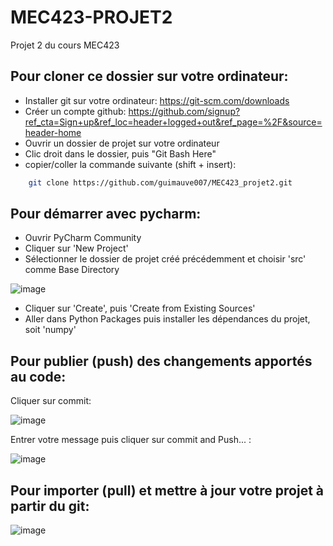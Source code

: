 # MEC423-PROJET2
Projet 2 du cours MEC423

## Pour cloner ce dossier sur votre ordinateur:
- Installer git sur votre ordinateur: https://git-scm.com/downloads
- Créer un compte github: https://github.com/signup?ref_cta=Sign+up&ref_loc=header+logged+out&ref_page=%2F&source=header-home
- Ouvrir un dossier de projet sur votre ordinateur
- Clic droit dans le dossier, puis "Git Bash Here"
- copier/coller la commande suivante (shift + insert):
```sh
	git clone https://github.com/guimauve007/MEC423_projet2.git
```

## Pour démarrer avec pycharm:
- Ouvrir PyCharm Community
- Cliquer sur 'New Project'
- Sélectionner le dossier de projet créé précédemment et choisir 'src' comme Base Directory 

![image](https://github.com/guimauve007/MEC423_projet1/assets/96882237/6c35a976-4ab9-4d39-a40a-fc47a7e0f937)

- Cliquer sur 'Create', puis 'Create from Existing Sources'
- Aller dans Python Packages puis installer les dépendances du projet, soit 'numpy'


## Pour publier (push) des changements apportés au code:
Cliquer sur commit:

![image](https://user-images.githubusercontent.com/96882237/222988160-73b38b8b-1d9e-4ddb-b025-f1536456f05e.png)

Entrer votre message puis cliquer sur commit and Push... :

![image](https://github.com/guimauve007/MEC423_projet1/assets/96882237/f3be6b1f-68a3-4d46-93cc-4d01c9acc53e)

	
## Pour importer (pull) et mettre à jour votre projet à partir du git:

![image](https://user-images.githubusercontent.com/96882237/222988326-9d170061-b4bc-4fb3-b1ce-6fd5a373454d.png)
